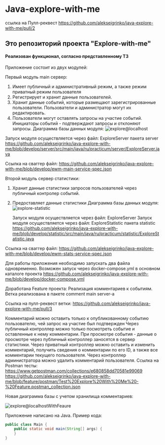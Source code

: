 # Java-explore-with-me
ссылка на Пулл-реквест https://github.com/alekseigrinko/java-explore-with-me/pull/2

## Это репозиторий проекта "Explore-with-me"
#### Реализован функционал, согласно представленному ТЗ

Приложение состоит из двух модулей:

Первый модуль main сервер:
1. Имеет публичный и административный режим, а также режим приватный режим пользователя
2. Регистрирует и хранит данные пользователей.
3. Хранит данные событий, которые размещают зарегистрированные пользователи. Пользователи и администратор могут их редактировать.
4. Пользователи могут оставлять запросы на участие событий. Инициаторы событий - подтверждают запросы и отклоняют запросы.
   Диаграмма базы данных модуля:
   ![explore@localhost](https://user-images.githubusercontent.com/98738143/199989589-d146f0ab-8a97-46cf-a29c-7344e7e5c4ef.png)

Запуск модуля осуществляется через файл:
ExploreServer пакета server
https://github.com/alekseigrinko/java-explore-with-me/blob/develop/server/src/main/java/ru/practicum/server/ExploreServer.java

Ссылка на сваггер файл:
https://github.com/alekseigrinko/java-explore-with-me/blob/develop/ewm-main-service-spec.json

Второй модуль сервер статистики:
1. Хранит данные статистики запросов пользователей через публичный контролер событий.
2. Предоставляет данные статистики
   Диаграмма базы данных модуля:
   ![explore-statistic](https://user-images.githubusercontent.com/98738143/199989695-21d19e90-414e-4f94-8fb5-db9be3ef4ba2.png)
   
   Запуск модуля осуществляется через файл:
   ExploreServer
   Запуск модуля осуществляется через файл:
   ExploreStatistic пакета statistic
   https://github.com/alekseigrinko/java-explore-with-me/blob/develop/statistic/src/main/java/ru/practicum/statistic/ExploreStatistic.java
   
Ссылка на сваггер файл:
https://github.com/alekseigrinko/java-explore-with-me/blob/develop/ewm-stats-service-spec.json

Для работы приложения необходимо запускать два файла одновременно.
Возможен запуск через docker-compose.yml в основном каталоге проекта
https://github.com/alekseigrinko/java-explore-with-me/blob/develop/docker-compose.yml

Доработана Feature проекта:
Реализация комментариев к событиям.
Ветка реализована в пакете comment main server-а

Ссылка на пулл-реквест ветки: https://github.com/alekseigrinko/java-explore-with-me/pull/3

Комментарий можно оставить только к опубликованному событию пользователю, чей запрос на участие был подтвержден
Через публичный контроллер можно только посмотреть событие и оставленные к нему комментарии.
При просмотре события - данные о просмотре через публичный контроллер заносятся в сервер статистики.
Через приватный контроллер можно оставить и изменить комментарий, получить сведения о комментарии по его ID,
а также все комментарии текущего пользователя.
Через контроллер администратора можно удалить комментарий пользователя.
Ссылка на Postman тесты:
https://www.getpostman.com/collections/e680858dd70581e99069
https://github.com/alekseigrinko/java-explore-with-me/blob/feature/postman/Test%20Explore%20With%20Me%20-%20Feature.postman_collection.json

Новая диаграмма базы с учетом хранилища комментариев:

![explore@localhostWithFeaure](https://user-images.githubusercontent.com/98738143/200113959-4335fffc-f3d1-47c8-8e0f-c91855a27121.png)


Приложение написано на Java. Пример кода:
```java
public class Main {
    public static void main(String[] args) {
    }
}
